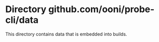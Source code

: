 # Directory github.com/ooni/probe-cli/data

This directory contains data that is embedded into builds.
